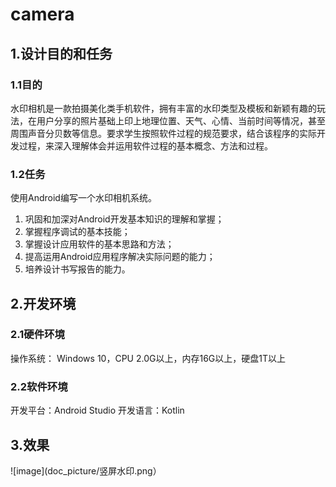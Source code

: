 # camera
## 1.设计目的和任务
### 1.1目的
水印相机是一款拍摄美化类手机软件，拥有丰富的水印类型及模板和新颖有趣的玩法，在用户分享的照片基础上印上地理位置、天气、心情、当前时间等情况，甚至周围声音分贝数等信息。要求学生按照软件过程的规范要求，结合该程序的实际开发过程，来深入理解体会并运用软件过程的基本概念、方法和过程。
### 1.2任务
使用Android编写一个水印相机系统。
1)	巩固和加深对Android开发基本知识的理解和掌握；
2)	掌握程序调试的基本技能；
3)	掌握设计应用软件的基本思路和方法；
4)	提高运用Android应用程序解决实际问题的能力；
5)	培养设计书写报告的能力。
## 2.开发环境
### 2.1硬件环境
操作系统： Windows 10，CPU 2.0G以上，内存16G以上，硬盘1T以上
### 2.2软件环境
开发平台：Android Studio
开发语言：Kotlin
## 3.效果
![image](doc_picture/竖屏水印.png）
